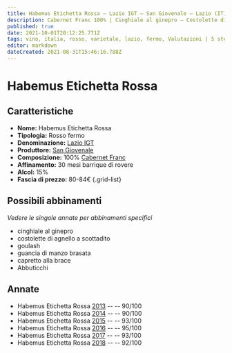 ```yaml
---
title: Habemus Etichetta Rossa – Lazio IGT – San Giovenale – Lazio (IT) – 80-84€ – 4★-5★
description: Cabernet Franc 100% | Cinghiale al ginepro – Costolette di agnello a scottadito – Goulash – Guancia di manzo brasata – Capretto alla brace – Abbuticchi
published: true
date: 2021-10-01T20:12:25.771Z
tags: vino, italia, rosso, varietale, lazio, fermo, Valutazioni | 5 stelle, cabernet franc, cinghiale al ginepro, Alimento | agnello, Alimento-dettagli | costine, Aromatizzazione | a scottadito, goulash, guancia di manzo brasata, capretto alla brace, Prezzi | 80-84€, Alimento | Abbuticchi
editor: markdown
dateCreated: 2021-08-31T15:46:16.788Z
---
```


# Habemus Etichetta Rossa

## Caratteristiche
- **Nome:** Habemus Etichetta Rossa
- **Tipologia:** Rosso fermo
- **Denominazione:** [Lazio IGT](/denominazioni/Italia/Lazio/IGT/Lazio)
- **Produttore:** [San Giovenale](/produttori/Italia/Lazio/San-Giovenale) 
- **Composizione:** 100% [Cabernet Franc](/vitigni/Francia/bacca-nera/cabernet-franc)
- **Affinamento:** 30 mesi barrique di rovere
- **Alcol:** 15%
- **Fascia di prezzo:** 80-84€
{.grid-list}



## Possibili abbinamenti
*Vedere le singole annate per abbinamenti specifici*

- cinghiale al ginepro
- costolette di agnello a scottadito
- goulash
- guancia di manzo brasata
- capretto alla brace
- Abbuticchi

## Annate
- Habemus Etichetta Rossa [2013](/vini/Italia/Lazio/San-Giovenale/Habemus-Etichetta-Rossa/2013) -- <span class="star-4"></span> -- 90/100
- Habemus Etichetta Rossa [2014](/vini/Italia/Lazio/San-Giovenale/Habemus-Etichetta-Rossa/2014) -- <span class="star-4"></span> -- 90/100
- Habemus Etichetta Rossa [2015](/vini/Italia/Lazio/San-Giovenale/Habemus-Etichetta-Rossa/2015) -- <span class="star-5"></span> -- 93/100
- Habemus Etichetta Rossa [2016](/vini/Italia/Lazio/San-Giovenale/Habemus-Etichetta-Rossa/2016) -- <span class="star-5"></span> -- 95/100
- Habemus Etichetta Rossa [2017](/vini/Italia/Lazio/San-Giovenale/Habemus-Etichetta-Rossa/2017) -- <span class="star-5"></span> -- 93/100
- Habemus Etichetta Rossa [2018](/vini/Italia/Lazio/San-Giovenale/Habemus-Etichetta-Rossa/2018) -- <span class="star-5"></span> -- 92/100


